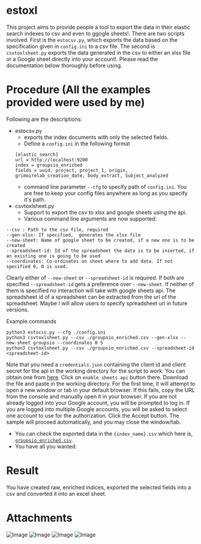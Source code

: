 # estoxl
This project aims to provide people a tool to export the data in their elastic search indexes to csv and even to ggogle sheets!. There are two scripts involved. First is the `estocsv.py`, which exports the data based on the specification given in `config.ini` to a csv file. The second is `csvtoxlsheet.py` exports the data generated in the csv to either an xlsx file or a Google sheet directly into your account!. Please read the documentation below thoroughly before using.  

# Procedure (All the examples provided were used by me) 

Following are the descriptions:
* estocsv.py
  * exports the index documents with only the selected fields.
  * Define a `config.ini` in the following format
  ```
  [elastic_search]
  url = http://localhost:9200
  index = groupsio_enriched
  fields = uuid, project, project_1, origin, grimoirelab_creation_date, body_extract, Subject_analyzed
  ```
  * command line parameter `--cfg` to specify path of `config.ini`. You are free to keep your config files anywhere as long as you specify it's path.
* csvtoxlsheet.py
  * Support to export the csv to xlsx and google sheets using the api.
  * Various command line arguments are now supported: 
 ```
--csv : Path to the csv file, required
--gen-xlsx: If specified,  generates the xlsx file
--new-sheet: Name of google sheet to be created, if a new one is to be created
--spreadsheet-id: Id of the spreadsheet the data is to be inserted, if an existing one is going to be used
--coordinates: Co-ordinates on sheet where to add data. If not specified 0, 0 is used.
```
  Clearly either of `--new-sheet` or `--spreadsheet-id` is required. If both are specified `--spreadsheet-id` gets a preference over `--new-sheet`. If neither of them is specified no interaction will take with google sheets api. The spreadsheet id of a spreadsheet can be extracted from the url of the spreadsheet. Maybe I will allow users to specify spreadsheet url in future versions.

Example commands 
```
python3 estocsv.py --cfg ./config.ini
python3 csvtoxlsheet.py --csv ./groupsio_enriched.csv --gen-xlsx --new-sheet groupsio --coordinates 0 5
python3 csvtoxlsheet.py --csv ./groupsio_enriched.csv --spreadsheet-id <spreadsheet-id>
```

Note that you need a `credentials.json` containing the client id and client secret for the api in the working directory for the script to work. You can obtain one from [here](https://developers.google.com/sheets/api/quickstart/python). Click on `enable sheets api` button there. Download the file and paste in the working directory. For the first time, it will attempt to open a new window or tab in your default browser. If this fails, copy the URL from the console and manually open it in your browser. If you are not already logged into your Google account, you will be prompted to log in. If you are logged into multiple Google accounts, you will be asked to select one account to use for the authorization. Click the Accept button. The sample will proceed automatically, and you may close the window/tab.
* You can check the exported data in the `{index_name}.csv` which here is, [`groupsio_enriched.csv`](/Microtask-8/groupsio_enriched.csv).
* You have all you wanted.

# Result
You have created raw, enriched indices, exported the selected fields into a csv and converted it into an excel sheet.

# Attachments

![Image](/Microtask-8/image.png)
![Image](/Microtask-8/kibiter.png)
![Image](/Microtask-8/csv.png)
![Image](/Microtask-8/xlsheet.png)
